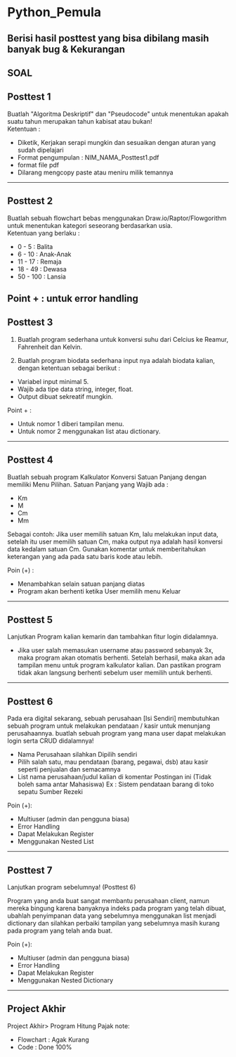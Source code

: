 # Python_Pemula
Berisi hasil posttest yang bisa dibilang masih banyak bug & Kekurangan
---
SOAL
---
## Posttest 1
Buatlah "Algoritma Deskriptif" dan "Pseudocode" untuk menentukan apakah suatu tahun merupakan tahun kabisat atau bukan!\
Ketentuan :
- Diketik, Kerjakan serapi mungkin dan sesuaikan dengan aturan yang sudah dipelajari
- Format pengumpulan : NIM_NAMA_Posttest1.pdf
- format file pdf
- Dilarang mengcopy paste atau meniru milik temannya
---
## Posttest 2
Buatlah sebuah flowchart bebas menggunakan Draw.io/Raptor/Flowgorithm untuk menentukan kategori seseorang berdasarkan usia.\
Ketentuan yang berlaku :
- 0 - 5 : Balita
- 6 - 10 : Anak-Anak
- 11 - 17 : Remaja
- 18 - 49 : Dewasa
- 50 - 100 : Lansia

Point + : untuk error handling
---
## Posttest 3
1. Buatlah program sederhana untuk konversi suhu dari Celcius ke Reamur, Fahrenheit dan Kelvin.

2. Buatlah program biodata sederhana input nya adalah biodata kalian, dengan ketentuan sebagai berikut :
- Variabel input minimal 5.
- Wajib ada tipe data string, integer, float.
- Output dibuat sekreatif mungkin.

Point + :
- Untuk nomor 1 diberi tampilan menu.
- Untuk nomor 2 menggunakan list atau dictionary.
---
## Posttest 4
Buatlah sebuah program Kalkulator Konversi Satuan Panjang dengan memiliki Menu Pilihan.
Satuan Panjang yang Wajib ada :
- Km
- M
- Cm
- Mm

Sebagai contoh:
Jika user memilih satuan Km, lalu melakukan input data, setelah itu user memilih satuan Cm, maka output nya adalah hasil konversi data kedalam satuan Cm.
Gunakan komentar untuk memberitahukan keterangan yang ada pada satu baris kode atau lebih.

Poin (+) :
- Menambahkan selain satuan panjang diatas
- Program akan berhenti ketika User memilih menu Keluar
---
## Posttest 5
Lanjutkan Program kalian kemarin dan tambahkan fitur login didalamnya.

- Jika user salah memasukan username atau password sebanyak 3x, maka program akan otomatis berhenti.
Setelah berhasil, maka akan ada tampilan menu untuk program kalkulator kalian. Dan pastikan program tidak akan langsung berhenti sebelum user memilih untuk berhenti.
---
## Posttest 6
Pada era digital sekarang, sebuah perusahaan [Isi Sendiri] membutuhkan sebuah program untuk melakukan pendataan / kasir untuk menunjang perusahaannya. buatlah sebuah program yang mana user dapat melakukan login serta CRUD didalamnya!

* Nama Perusahaan silahkan Dipilih sendiri
* Pilih salah satu, mau pendataan (barang, pegawai, dsb) atau kasir seperti penjualan dan semacamnya
* List nama perusahaan/judul kalian di komentar Postingan ini (Tidak boleh sama antar Mahasiswa)
Ex : Sistem pendataan barang di toko sepatu Sumber Rezeki

Poin (+):
- Multiuser (admin dan pengguna biasa)
- Error Handling
- Dapat Melakukan Register
- Menggunakan Nested List
---
## Posttest 7
Lanjutkan program sebelumnya! (Posttest 6)

Program yang anda buat sangat membantu perusahaan client, namun mereka bingung karena banyaknya indeks pada program yang telah dibuat, ubahlah penyimpanan data yang sebelumnya menggunakan list menjadi dictionary dan silahkan perbaiki tampilan yang sebelumnya masih kurang pada program yang telah anda buat.

Poin (+):
- Multiuser (admin dan pengguna biasa)
- Error Handling
- Dapat Melakukan Register
- Menggunakan Nested Dictionary
---
## Project Akhir
Project Akhir> Program Hitung Pajak
note:
- Flowchart : Agak Kurang
- Code      : Done 100%
